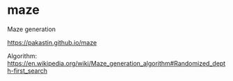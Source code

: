 # maze
Maze generation

https://pakastin.github.io/maze

Algorithm: https://en.wikipedia.org/wiki/Maze_generation_algorithm#Randomized_depth-first_search
